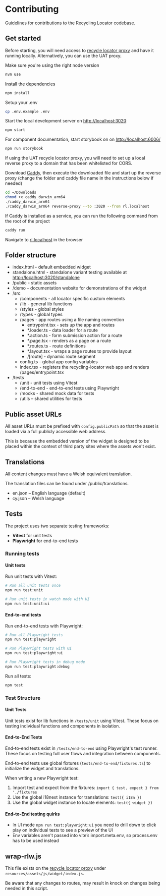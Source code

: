 # Contributing

Guidelines for contributions to the Recycling Locator codebase.

## Get started

Before starting, you will need access to [recycle locator proxy](https://github.com/etchteam/recycle-locator) and have it running locally. Alternatively, you can use the UAT proxy.

Make sure you're using the right node version

```bash
nvm use
```

Install the dependencies

```bash
npm install
```

Setup your .env

```bash
cp .env.example .env
```

Start the local development server on [http://localhost:3020](http://localhost:3020)

```bash
npm start
```

For component documentation, start storybook on on [http://localhost:6006/](http://localhost:6006/)

```bash
npm run storybook
```

If using the UAT recycle locator proxy, you will need to set up a local reverse proxy to a domain that has been whitelisted for CORS.

Download [Caddy](https://caddyserver.com/), then execute the downloaded file and start up the reverse proxy (change the folder and caddy file name in the instructions below if needed)

```bash
cd ~/Downloads
chmod +x caddy_darwin_arm64
./caddy_darwin_arm64
./caddy_darwin_arm64 reverse-proxy --to :3020 --from rl.localhost
```

If Caddy is installed as a service, you can run the following command from the root of the project

```bash
caddy run
```

Navigate to [rl.localhost](rl.localhost) in the browser

## Folder structure

- index.html - default embedded widget
- standalone.html - standalone variant testing available at [http://localhost:3020/standalone](http://localhost:3020/standalone)
- /public - static assets
- /demo – documentation website for demonstrations of the widget
- /src
  - /components - all locator specific custom elements
  - /lib - general lib functions
  - /styles - global styles
  - /types - global types
  - /pages - app routes using a file naming convention
    - entrypoint.tsx - sets up the app and routes
    - *.loader.ts - data loader for a route
    - *.action.ts - form submission action for a route
    - *.page.tsx - renders as a page on a route
    - *.routes.ts - route definitions
    - *.layout.tsx - wraps a page routes to provide layout
    - /\[route\] - dynamic route segment
  - config.ts - global app config variables
  - index.tsx - registers the recycling-locator web app and renders /pages/entrypoint.tsx
- /tests
  - /unit - unit tests using Vitest
  - /end-to-end - end-to-end tests using Playwright
  - /mocks - shared mock data for tests
  - /utils – shared utilities for tests

## Public asset URLs

All asset URLs must be prefixed with `config.publicPath` so that the asset is loaded via a full publicly accessible web address.

This is because the embedded version of the widget is designed to be placed within the context of third party sites where the assets won't exist.

## Translations

All content changes must have a Welsh equivalent translation.

The translation files can be found under /public/translations.

- en.json – English language (default)
- cy.json – Welsh language

## Tests

The project uses two separate testing frameworks:
- **Vitest** for unit tests
- **Playwright** for end-to-end tests

### Running tests

#### Unit tests

Run unit tests with Vitest:

```bash
# Run all unit tests once
npm run test:unit

# Run unit tests in watch mode with UI
npm run test:unit:ui
```

#### End-to-end tests

Run end-to-end tests with Playwright:

```bash
# Run all Playwright tests
npm run test:playwright

# Run Playwright tests with UI
npm run test:playwright:ui

# Run Playwright tests in debug mode
npm run test:playwright:debug
```

Run all tests:

```bash
npm test
```

### Test Structure

#### Unit Tests

Unit tests exist for lib functions in `/tests/unit` using Vitest. These focus on testing individual functions and components in isolation.

#### End-to-End Tests

End-to-end tests exist in `/tests/end-to-end` using Playwright's test runner. These focus on testing full user flows and integration between components.

End-to-end tests use global fixtures (`tests/end-to-end/fixtures.ts`) to initialize the widget and translations.

When writing a new Playwright test:
1. Import test and expect from the fixtures: `import { test, expect } from './fixtures`
2. Use the global i18next instance for translations: `test({ i18n })`
3. Use the global widget instance to locate elements: `test({ widget })`

#### End-to-End testing quirks

- In UI mode `npm run test:playwright:ui` you need to drill down to click play on individual tests to see a preview of the UI
- Env variables aren't passed into vite’s import.meta.env, so process.env has to be used instead

## wrap-rlw.js

This file exists on the [recycle locator proxy](https://github.com/etchteam/recycle-locator) under `resources/assets/js/widget/index.js`.

Be aware that any changes to routes, may result in knock on changes being needed in this script.

